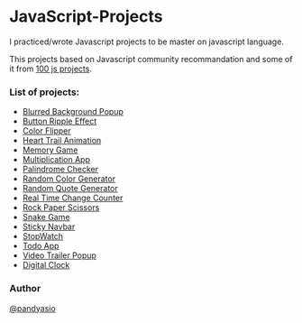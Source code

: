 # JavaScript-Projects

I practiced/wrote Javascript projects to be master on javascript language. 

This projects based on Javascript community recommandation and some of it from [100 js projects](https://www.100jsprojects.com/).


### List of projects:
 - [Blurred Background Popup](https://github.com/pandyasio/JavaScript-Projects/tree/main/Blurred-Background-Popup)
 - [Button Ripple Effect](https://github.com/pandyasio/JavaScript-Projects/tree/main/Button-Ripple-Effect)
 - [Color Flipper](https://github.com/pandyasio/JavaScript-Projects/tree/main/Color-Flipper)
 - [Heart Trail Animation](https://github.com/pandyasio/JavaScript-Projects/tree/main/Heart-Trail-animation)
 - [Memory Game](https://github.com/pandyasio/JavaScript-Projects/tree/main/Memory-Game)
 - [Multiplication App](https://github.com/pandyasio/JavaScript-Projects/tree/main/Multiplication-app)
 - [Palindrome Checker](https://github.com/pandyasio/JavaScript-Projects/tree/main/Palindrome-Checker)
 - [Random Color Generator](https://github.com/pandyasio/JavaScript-Projects/tree/main/Random-Color-Generator)
 - [Random Quote Generator](https://github.com/pandyasio/JavaScript-Projects/tree/main/Random-Quote-Generator)
 - [Real Time Change Counter](https://github.com/pandyasio/JavaScript-Projects/tree/main/Real-Time-Character-Counter)
 - [Rock Paper Scissors](https://github.com/pandyasio/JavaScript-Projects/tree/main/Rock-Paper-Scissors)
 - [Snake Game](https://github.com/pandyasio/JavaScript-Projects/tree/main/Snake-Game)
 - [Sticky Navbar](https://github.com/pandyasio/JavaScript-Projects/tree/main/Sticky-Navbar)
 - [StopWatch](https://github.com/pandyasio/JavaScript-Projects/tree/main/StopWatch)
 - [Todo App](https://github.com/pandyasio/JavaScript-Projects/tree/main/Todo-App)
 - [Video Trailer Popup](https://github.com/pandyasio/JavaScript-Projects/tree/main/Video-Trailer-Popup)
 - [Digital Clock](https://github.com/pandyasio/JavaScript-Projects/tree/main/digital-clock)


### Author

[@pandyasio](https://github.com/pandyasio)
